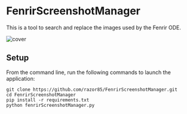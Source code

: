 # FenrirScreenshotManager
This is a tool to search and replace the images used by the Fenrir ODE.

![cover](https://github.com/razor85/FenrirScreenshotManager/blob/main/readme/cover.png)

## Setup

From the command line, run the following commands to launch the application:

```
git clone https://github.com/razor85/FenrirScreenshotManager.git
cd FenrirScreenshotManager
pip install -r requirements.txt 
python fenrirScreenshotManager.py
```
